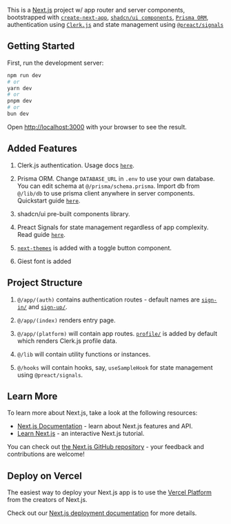 This is a [Next.js](https://nextjs.org/) project w/ app router and server components, bootstrapped with [`create-next-app`](https://github.com/vercel/next.js/tree/canary/packages/create-next-app), [`shadcn/ui components`](https://ui.shadcn.com/), [`Prisma ORM`](prisma.io), authentication using [`Clerk.js`](https://clerk.com/) and state management using [`@preact/signals`](https://preactjs.com/)

## Getting Started

First, run the development server:

```bash
npm run dev
# or
yarn dev
# or
pnpm dev
# or
bun dev
```

Open [http://localhost:3000](http://localhost:3000) with your browser to see the result.

## Added Features

1. Clerk.js authentication. Usage docs [`here`](https://clerk.com/docs/quickstarts/nextjs).

1. Prisma ORM. Change `DATABASE_URL` in `.env` to use your own database. You can edit schema at `@/prisma/schema.prisma`. Import db from `@/lib/db` to use prisma client anywhere in server components. Quickstart guide [`here`](https://www.prisma.io/docs/getting-started/quickstart).

1. shadcn/ui pre-built components library.

1. Preact Signals for state management regardless of app complexity. Read guide [`here`](https://preactjs.com/guide/v10/signals/).

1. [`next-themes`](https://www.npmjs.com/package/next-themes) is added with a toggle button component.

1. Giest font is added

## Project Structure

1. `@/app/(auth)` contains authentication routes - default names are [`sign-in/`](http://localhost:3000/sign-in/) and [`sign-up/`](http://localhost:3000/sign-up/).

1. `@/app/(index)` renders entry page.

1. `@/app/(platform)` will contain app routes. [`profile/`](http://localhost:3000/profile/) is added by default which renders Clerk.js profile data.

1. `@/lib` will contain utility functions or instances.

1. `@/hooks` will contain hooks, say, `useSampleHook` for state management using `@preact/signals`.

## Learn More

To learn more about Next.js, take a look at the following resources:

- [Next.js Documentation](https://nextjs.org/docs) - learn about Next.js features and API.
- [Learn Next.js](https://nextjs.org/learn) - an interactive Next.js tutorial.

You can check out [the Next.js GitHub repository](https://github.com/vercel/next.js/) - your feedback and contributions are welcome!

## Deploy on Vercel

The easiest way to deploy your Next.js app is to use the [Vercel Platform](https://vercel.com/new?utm_medium=default-template&filter=next.js&utm_source=create-next-app&utm_campaign=create-next-app-readme) from the creators of Next.js.

Check out our [Next.js deployment documentation](https://nextjs.org/docs/deployment) for more details.
